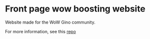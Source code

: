# Front page wow boosting website

Website made for the WoW Gino community.

For more information, see this [repo](https://github.com/nDerroitte/discordjs-wow-bot)
